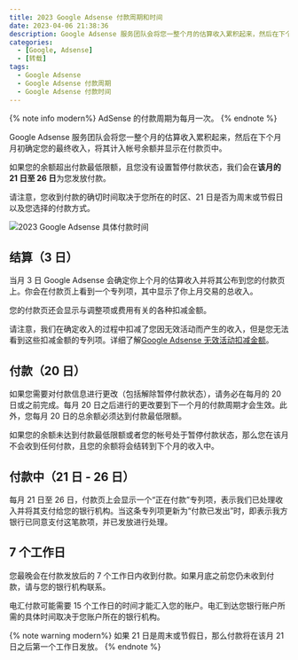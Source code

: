 ```yaml
---
title: 2023 Google Adsense 付款周期和时间
date: 2023-04-06 21:38:36
description: Google Adsense 服务团队会将您一整个月的估算收入累积起来，然后在下个月月初确定您的最终收入，将其计入帐号余额并显示在付款页中。如果您的余额超出付款最低限额，且您没有设置暂停付款状态，我们会在该月的 21 日至 26 日为您发放付款。
categories:
  - [Google, Adsense]
  - [转载]
tags:
  - Google Adsense
  - Google Adsense 付款周期
  - Google Adsense 付款时间
---
```


{% note info modern%}
AdSense 的付款周期为每月一次。
{% endnote %}

<ins class="adsbygoogle" style="display:block; text-align:center;"  data-ad-layout="in-article" data-ad-format="fluid" data-ad-client="ca-pub-7962287588031867" data-ad-slot="2542544532"></ins><script> (adsbygoogle = window.adsbygoogle || []).push({});</script>


Google Adsense 服务团队会将您一整个月的估算收入累积起来，然后在下个月月初确定您的最终收入，将其计入帐号余额并显示在付款页中。

如果您的余额超出付款最低限额，且您没有设置暂停付款状态，我们会在**该月的 21 日至 26 日**为您发放付款。

请注意，您收到付款的确切时间取决于您所在的时区、21 日是否为周末或节假日以及您选择的付款方式。

![2023 Google Adsense 具体付款时间](https://cdn.jsdelivr.net/gh/youngjuning/images@main/1680831939815.png)

## 结算（3 日）

当月 3 日 Google Adsense 会确定你上个月的估算收入并将其公布到您的付款页上。你会在付款页上看到一个专列项，其中显示了你上月交易的总收入。

您的付款页还会显示与调整项或费用有关的各种扣减金额。

请注意，我们在确定收入的过程中扣减了您因无效活动而产生的收入，但是您无法看到这些扣减金额的专列项。详细了解[Google Adsense 无效活动扣减金额](https://support.google.com/adsense/answer/2808531)。

## 付款（20 日）

如果您需要对付款信息进行更改（包括解除暂停付款状态），请务必在每月的 20 日或之前完成。每月 20 日之后进行的更改要到下一个月的付款周期才会生效。此外，您每月 20 日的总余额必须达到付款最低限额。

如果您的余额未达到付款最低限额或者您的帐号处于暂停付款状态，那么您在该月不会收到任何付款，且您的余额将会结转到下个月的收入中。

## 付款中（21 日 - 26 日）

每月 21 日至 26 日，付款页上会显示一个“正在付款”专列项，表示我们已处理收入并将其支付给您的银行机构。当这条专列项更新为“付款已发出”时，即表示我方银行已同意支付这笔款项，并已发放进行处理。

## 7 个工作日

您最晚会在付款发放后的 7 个工作日内收到付款。如果月底之前您仍未收到付款，请与您的银行机构联系。

电汇付款可能需要 15 个工作日的时间才能汇入您的账户。电汇到达您银行账户所需的具体时间取决于您账户所在的银行机构。

{% note warning modern%}
如果 21 日是周末或节假日，那么付款将在该月 21 日之后第一个工作日发放。
{% endnote %}
